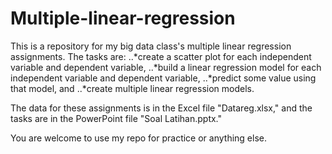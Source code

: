 # Multiple-linear-regression
This is a repository for my big data class's multiple linear regression assignments. The tasks are:
..*create a scatter plot for each independent variable and dependent variable, 
..*build a linear regression model for each independent variable and dependent variable, 
..*predict some value using that model, and 
..*create multiple linear regression models.

The data for these assignments is in the Excel file "Datareg.xlsx," and the tasks are in the PowerPoint file "Soal Latihan.pptx."

You are welcome to use my repo for practice or anything else.
